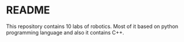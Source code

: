 # README #

This repository contains 10 labs of robotics. Most of it based on python programming language and also it contains C++. 
